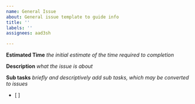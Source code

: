```yaml
---
name: General Issue
about: General issue template to guide info
title: ''
labels: ''
assignees: aad3sh

---
```


**Estimated Time** *the initial estimate of the time required to completion*

**Description** *what the issue is about*

**Sub tasks** *briefly and descriptively add sub tasks, which may be converted to issues*
- [ ]
